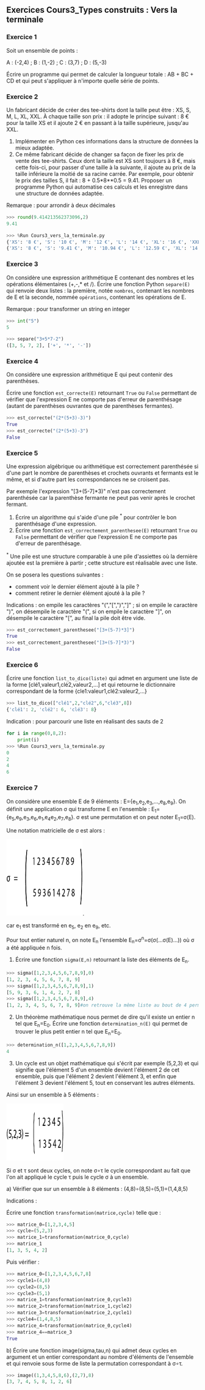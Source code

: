 ## Exercices Cours3_Types construits : Vers la terminale

### Exercice 1

Soit un ensemble de points :

A : (-2,4) ; B : (1,-2) ; C : (3,7) ; D : (5,-3)

Écrire un programme qui permet de calculer la longueur totale : AB + BC + CD et qui peut s'appliquer à n'importe quelle série de points.


### Exercice 2

Un fabricant décide de créer des tee-shirts dont la taille peut être : XS, S, M, L, XL, XXL.
À chaque taille son prix : il adopte le principe suivant : 8 € pour la taille XS et il ajoute 2 € en passant à la taille supérieure, jusqu'au XXL.

1. Implémenter en Python ces informations dans la structure de données la mieux adaptée.
2. Ce même fabricant décide de changer sa façon de fixer les prix de vente des tee-shirts. Ceux dont la taille est XS sont toujours à 8 €, mais cette fois-ci, pour passer d'une taille à la suivante, il ajoute au prix de la taille inférieure la moitié de sa racine carrée.
Par exemple, pour obtenir le prix des tailles S, il fait : 8 + 0.5*8**0.5 = 9.41.
Proposer un programme Python qui automatise ces calculs et les enregistre dans une structure de données adaptée.

Remarque : pour arrondir à deux décimales

```Python
>>> round(9.414213562373096,2)
9.41
```

```Python
>>> %Run Cours3_vers_la_terminale.py
{'XS': '8 €', 'S': '10 €', 'M': '12 €', 'L': '14 €', 'XL': '16 €', 'XXL': '18 €'}
{'XS': '8 €', 'S': '9.41 €', 'M': '10.94 €', 'L': '12.59 €', 'XL': '14.36 €', 'XXL': '16.25 €'}
```

### Exercice 3

On considère une expression arithmétique E contenant des nombres et les opérations élémentaires (+,-,* et /).
Écrire une fonction Python `separe(E)` qui renvoie deux listes : la première, notée `nombres`, contenant les nombres de E et la seconde, nommée `opérations`, contenant les opérations de E.

Remarque : pour transformer un string en integer

```Python
>>> int("5")
5
```

```Python
>>> separe("3+5*7-2")
([3, 5, 7, 2], ['+', '*', '-'])
```

### Exercice 4

On considère une expression arithmétique E qui peut contenir des parenthèses.

Écrire une fonction `est_correcte(E)` retournant `True` ou `False` permettant de vérifier que l'expression E ne comporte pas d'erreur de parenthésage (autant de parenthèses ouvrantes que de parenthèses fermantes).

```Python
>>> est_correcte("(2*(5+3)-3)")
True
>>> est_correcte("(2*(5+3)-3")
False
```
### Exercice 5

Une expression algébrique ou arithmétique est correctement parenthésée si d'une part le nombre de parenthèses et crochets ouvrants et fermants est le même, et si d'autre part les correspondances ne se croisent pas.

Par exemple l'expression "[3+(5-7]*3)" n'est pas correctement parenthésée car la parenthèse fermante ne peut pas venir après le crochet fermant.

1. Écrire un algorithme qui s'aide d'une pile <sup>*</sup> pour contrôler le bon parenthésage d'une expression.
2. Écrire une fonction `est_correctement_parenthesee(E)` retournant `True` ou `False` permettant de vérifier que l'expression E ne comporte pas d'erreur de parenthésage.


<sup>*</sup> Une pile est une structure comparable à une pile d'assiettes où la dernière ajoutée est la première à partir ; cette structure est réalisable avec une liste. 

On se posera les questions suivantes : 

- comment voir le dernier élément ajouté à la pile ? 
- comment retirer le dernier élément ajouté à la pile ?

Indications : on empile les caractères "(","[",")","]" ; si on empile le caractère ")", on désempile le caractère "(", si on empile le caractère "]", on désempile le caractère "[”, au final la pile doit être vide.

```Python
>>> est_correctement_parenthesee("[3+(5-7)*3]")
True
>>> est_correctement_parenthesee("[3+(5-7]*3)")
False
```

### Exercice 6

Écrire une fonction `list_to_dico(liste)` qui admet en argument une liste de la forme [clé1,valeur1,clé2,valeur2,...] et qui retourne le dictionnaire correspondant de la forme {cle1:valeur1,clé2:valeur2,...}

```Python
>>> list_to_dico(["clé1",2,"clé2",6,"clé3",8])
{'clé1': 2, 'clé2': 6, 'clé3': 8}
```

Indication : pour parcourir une liste en réalisant des sauts de 2

```Python
for i in range(0,8,2):
    print(i)
>>> %Run Cours3_vers_la_terminale.py
0
2
4
6
```

### Exercice 7

On considère une ensemble E de 9 éléments : E={e<sub>1</sub>,e<sub>2</sub>,e<sub>3</sub>,...,e<sub>8</sub>,e<sub>9</sub>}.
On définit une application σ qui transforme E en l'ensemble : 
E<sub>1</sub>={e<sub>5</sub>,e<sub>9</sub>,e<sub>3</sub>,e<sub>6</sub>,e<sub>1</sub>,e<sub>4</sub>e<sub>2</sub>,e<sub>7</sub>,e<sub>8</sub>}.
σ est une permutation et on peut noter E<sub>1</sub>=σ(E).  

Une notation matricielle de σ est alors : 

<img width="200" height="200" src="assets/matrice_exercice_cour3_vers_terminale.png">. 

car e<sub>1</sub> est transformé en e<sub>5</sub>, e<sub>2</sub> en e<sub>9</sub>, etc.  

Pour tout entier naturel n, on note E<sub>n</sub> l'ensemble E<sub>n</sub>=σ<sup>n</sup>=σ(σ(...σ(E)...)) où σ a été appliquée n fois.

1. Écrire une fonction `sigma(E,n)` retournant la liste des éléments de E<sub>n</sub>.
```Python
>>> sigma([1,2,3,4,5,6,7,8,9],0)
[1, 2, 3, 4, 5, 6, 7, 8, 9]
>>> sigma([1,2,3,4,5,6,7,8,9],1)
[5, 9, 3, 6, 1, 4, 2, 7, 8]
>>> sigma([1,2,3,4,5,6,7,8,9],4)
[1, 2, 3, 4, 5, 6, 7, 8, 9]#on retrouve la même liste au bout de 4 permutations
```
2. Un théorème mathématique nous permet de dire qu'il existe un entier n tel que E<sub>n</sub>=E<sub>0</sub>.
Écrire une fonction `determination_n(E)` qui permet de trouver le plus petit entier n tel que E<sub>n</sub>=E<sub>0</sub>.
```Python
>>> determination_n([1,2,3,4,5,6,7,8,9])
4
```
3. Un cycle est un objet mathématique qui s'écrit par exemple (5,2,3) et qui signifie que l'élément 5 d'un ensemble devient l'élément 2 de cet ensemble, puis que l'élément 2 devient l'élément 3, et enfin que l'élément 3 devient l'élément 5, tout en conservant les autres éléments.

Ainsi sur un ensemble à 5 éléments :

<img width="150" height="150" src="assets/cycle_exercice_cour3_vers_terminale.png">

Si σ et τ sont deux cycles, on note σ∘τ le cycle correspondant au fait que l'on ait appliqué le cycle τ puis le cycle σ à un ensemble.

a) Vérifier que sur un ensemble à 8 éléments :
(4,8)∘(8,5)∘(5,1)=(1,4,8,5)

Indications :

Écrire une fonction `transformation(matrice,cycle)` telle que :
```Python
>>> matrice_0=[1,2,3,4,5]
>>> cycle=(5,2,3)
>>> matrice_1=transformation(matrice_0,cycle)
>>> matrice_1
[1, 3, 5, 4, 2]
```
Puis vérifier :

```Python
>>> matrice_0=[1,2,3,4,5,6,7,8]
>>> cycle1=(4,8)
>>> cycle2=(8,5)
>>> cycle3=(5,1)
>>> matrice_1=transformation(matrice_0,cycle3)
>>> matrice_2=transformation(matrice_1,cycle2)
>>> matrice_3=transformation(matrice_2,cycle1)
>>> cycle4=(1,4,8,5)
>>> matrice_4=transformation(matrice_0,cycle4)
>>> matrice_4==matrice_3
True
```
b) Écrire une fonction image(sigma,tau,n) qui admet deux cycles en argument et un entier correspondant au nombre d'éléments de l'ensemble et qui renvoie sous forme de liste la permutation correspondant à σ∘τ.

```Python
>>> image((1,3,4,5,8,6),(2,7),8)
[3, 7, 4, 5, 8, 1, 2, 6]
```


